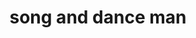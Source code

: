 ---
cc-type: hashtag
title: "song and dance man"
hashtag: "song-and-dance-man"
tags:
  - occupation
---